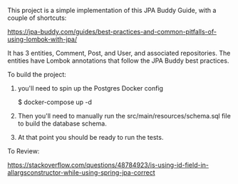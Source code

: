 This project is a simple implementation of this JPA Buddy Guide, with a couple of shortcuts:

https://jpa-buddy.com/guides/best-practices-and-common-pitfalls-of-using-lombok-with-jpa/

It has 3 entities, Comment, Post, and User, and associated repositories. The entities have Lombok annotations that follow the JPA Buddy best practices.

To build the project:

1. you'll need to spin up the Postgres Docker config

    $ docker-compose up -d

2. Then you'll need to manually run the src/main/resources/schema.sql file to build the database schema.

3. At that point you should be ready to run the tests.


To Review:

https://stackoverflow.com/questions/48784923/is-using-id-field-in-allargsconstructor-while-using-spring-jpa-correct